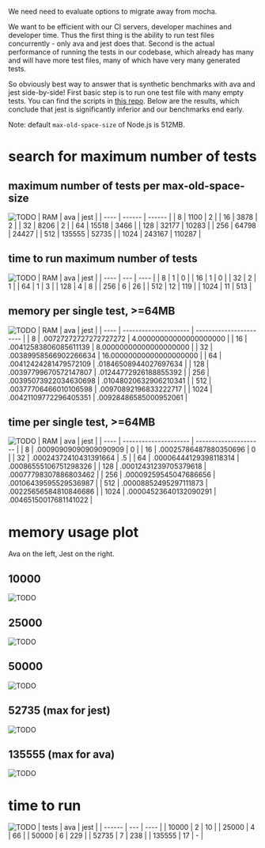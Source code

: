 We need need to evaluate options to migrate away from mocha.

We want to be efficient with our CI servers, developer machines and developer time.
Thus the first thing is the ability to run test files concurrently - only ava and jest does that.
Second is the actual performance of running the tests in our codebase, which already has many and will have more test files, many of which have very many generated tests.

So obviously best way to answer that is synthetic benchmarks with ava and jest side-by-side!
First basic step is to run one test file with many empty tests.
You can find the scripts in [this repo](todo).
Below are the results, which conclude that jest is significantly inferior and our benchmarks end early.

Note: default `max-old-space-size` of Node.js is 512MB.

# search for maximum number of tests

## maximum number of tests per max-old-space-size

![TODO](max-test-count.png)
| RAM  | ava    | jest   |
| ---- | ------ | ------ |
| 8    | 1100   | 2      |
| 16   | 3878   | 2      |
| 32   | 8206   | 2      |
| 64   | 15518  | 3466   |
| 128  | 32177  | 10283  |
| 256  | 64798  | 24427  |
| 512  | 135555 | 52735  |
| 1024 | 243167 | 110287 |

## time to run maximum number of tests

![TODO](duration.png)
| RAM  | ava | jest |
| ---- | --- | ---- |
| 8    | 1   | 0    |
| 16   | 1   | 0    |
| 32   | 2   | 1    |
| 64   | 1   | 3    |
| 128  | 4   | 8    |
| 256  | 6   | 26   |
| 512  | 12  | 119  |
| 1024 | 11  | 513  |

## memory per single test, >=64MB

![TODO](memory-per-test.png)
| RAM  | ava                   | jest                    |
| ---- | --------------------- | ----------------------- |
| 8    | .00727272727272727272 | 4.00000000000000000000  |
| 16   | .00412583806085611139 | 8.00000000000000000000  |
| 32   | .00389958566902266634 | 16.00000000000000000000 |
| 64   | .00412424281479572109 | .01846508944027697634   |
| 128  | .00397799670572147807 | .01244772926188855392   |
| 256  | .00395073922034630698 | .01048020632906210341   |
| 512  | .00377706466010106598 | .00970892196833222717   |
| 1024 | .00421109772296405351 | .00928486585000952061   |

## time per single test, >=64MB

![TODO](time-per-test.png)
| RAM  | ava                   | jest                  |
| ---- | --------------------- | --------------------- |
| 8    | .00090909090909090909 | 0                     |
| 16   | .00025786487880350696 | 0                     |
| 32   | .00024372410431391664 | .5                    |
| 64   | .00006444129398118314 | .00086555106751298326 |
| 128  | .00012431239705379618 | .00077798307886803462 |
| 256  | .00009259545047686656 | .00106439595529536987 |
| 512  | .00008852495297111873 | .00225656584810846686 |
| 1024 | .00004523640132090291 | .00465150017681141022 |

# memory usage plot

Ava on the left, Jest on the right.

## 10000

![TODO](plot-sidebyside-512-10000.png)

## 25000

![TODO](plot-sidebyside-512-25000.png)

## 50000

![TODO](plot-sidebyside-512-50000.png)

## 52735 (max for jest)

![TODO](plot-sidebyside-512-52735.png)

## 135555 (max for ava)

![TODO](plot-sidebyside-512-135555.png)

# time to run

![TODO](duration-512.png)
| tests  | ava | jest |
| ------ | --- | ---- |
| 10000  | 2   | 10   |
| 25000  | 4   | 66   |
| 50000  | 6   | 229  |
| 52735  | 7   | 238  |
| 135555 | 17  | -    |
